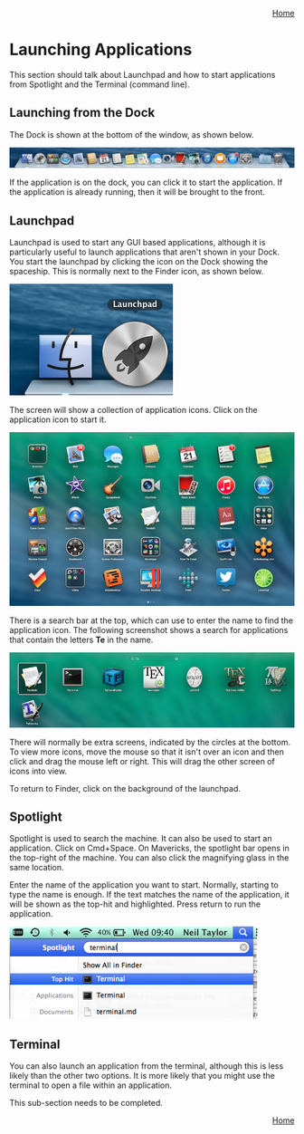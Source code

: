 <p align="right">
<a href="../README.md">Home</a>
</p>

# Launching Applications 

This section should talk about Launchpad and how to start applications from Spotlight and the Terminal (command line). 

## Launching from the Dock 
The Dock is shown at the bottom of the window, as shown below. 

  ![The Dock](images/dock.png)

If the application is on the dock, you can click it to start the application. If the application is already running, then it will be brought to the front.


## Launchpad 
Launchpad is used to start any GUI based applications, although it is particularly useful to launch applications that aren't shown in your Dock. You start the launchpad by clicking the icon on the Dock showing the spaceship. This is normally next to the Finder icon, as shown below. 

  ![Launchpad in the Dock](images/launch-launchpad-dock.png)
  
The screen will show a collection of application icons. Click on the application icon to start it. 

  ![Launchpad](images/launch-launchpad.png)

There is a search bar at the top, which can use to enter the name to find the application icon. The following screenshot shows a search for applications that contain the letters  **Te** in the name. 

  ![Launchpad](images/launch-launchpad-search.png)

There will normally be extra screens, indicated by the circles at the bottom. To view more icons, move the mouse so that it isn't over an icon and then click and drag the mouse left or right. This will drag the other screen of icons into view.  
  
To return to Finder, click on the background of the launchpad. 

## Spotlight 
Spotlight is used to search the machine. It can also be used to start an application. Click on Cmd+Space. On Mavericks, the spotlight bar opens in the top-right of the machine. You can also click the magnifying glass in the same location. 

Enter the name of the application you want to start. Normally, starting to type the name is enough. If the text matches the name of the application, it will be shown as the top-hit and highlighted. Press return to run the application. 

  ![Using Spotlight to launch Terminal](images/launch-spotlight-terminal.png)

## Terminal 
You can also launch an application from the terminal, although this is less likely than the other two options. It is more likely that you might use the terminal to open a file within an application. 

This sub-section needs to be completed. 

<p align="right">
<a href="../README.md">Home</a>
</p>